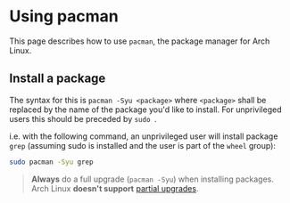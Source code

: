 # Using pacman
This page describes how to use `pacman`, the package manager for Arch Linux.

## Install a package
The syntax for this is `pacman -Syu <package>` where `<package>` shall be replaced by the name of the package you'd like to install.
For unprivileged users this should be preceded by `sudo `.

i.e. with the following command, an unprivileged user will install package `grep` (assuming sudo is installed and the user is part of the `wheel` group):
```bash
sudo pacman -Syu grep
```
> **Always** do a full upgrade (`pacman -Syu`) when installing packages. Arch Linux **doesn't support** [partial upgrades](https://wiki.archlinux.org/index.php/System_maintenance#Partial_upgrades_are_unsupported).
